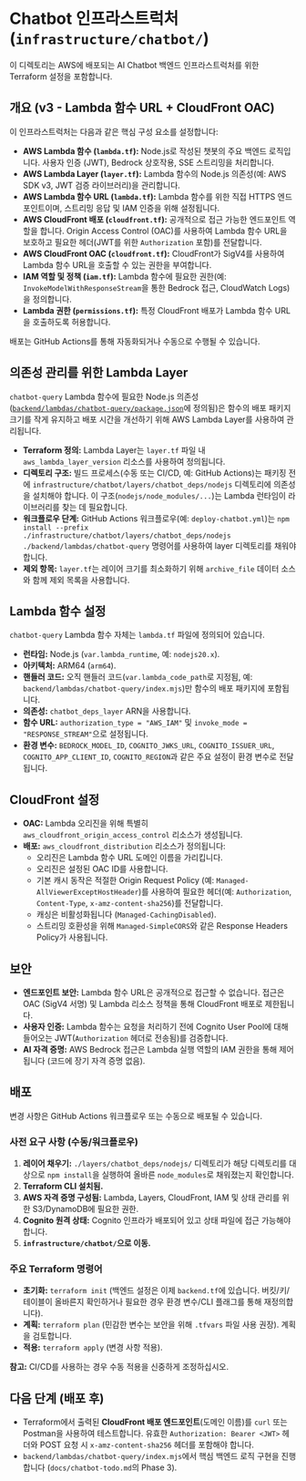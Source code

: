 # Chatbot 인프라스트럭처 (`infrastructure/chatbot/`)

이 디렉토리는 AWS에 배포되는 AI Chatbot 백엔드 인프라스트럭처를 위한 Terraform 설정을 포함합니다.

## 개요 (v3 - Lambda 함수 URL + CloudFront OAC)

이 인프라스트럭처는 다음과 같은 핵심 구성 요소를 설정합니다:

- **AWS Lambda 함수 (`lambda.tf`):** Node.js로 작성된 챗봇의 주요 백엔드 로직입니다. 사용자 인증 (JWT), Bedrock 상호작용, SSE 스트리밍을 처리합니다.
- **AWS Lambda Layer (`layer.tf`):** Lambda 함수의 Node.js 의존성(예: AWS SDK v3, JWT 검증 라이브러리)을 관리합니다.
- **AWS Lambda 함수 URL (`lambda.tf`):** Lambda 함수를 위한 직접 HTTPS 엔드포인트이며, 스트리밍 응답 및 IAM 인증을 위해 설정됩니다.
- **AWS CloudFront 배포 (`cloudfront.tf`):** 공개적으로 접근 가능한 엔드포인트 역할을 합니다. Origin Access Control (OAC)를 사용하여 Lambda 함수 URL을 보호하고 필요한 헤더(JWT를 위한 `Authorization` 포함)를 전달합니다.
- **AWS CloudFront OAC (`cloudfront.tf`):** CloudFront가 SigV4를 사용하여 Lambda 함수 URL을 호출할 수 있는 권한을 부여합니다.
- **IAM 역할 및 정책 (`iam.tf`):** Lambda 함수에 필요한 권한(예: `InvokeModelWithResponseStream`을 통한 Bedrock 접근, CloudWatch Logs)을 정의합니다.
- **Lambda 권한 (`permissions.tf`):** 특정 CloudFront 배포가 Lambda 함수 URL을 호출하도록 허용합니다.

배포는 GitHub Actions를 통해 자동화되거나 수동으로 수행될 수 있습니다.

## 의존성 관리를 위한 Lambda Layer

`chatbot-query` Lambda 함수에 필요한 Node.js 의존성([`backend/lambdas/chatbot-query/package.json`](../../backend/lambdas/chatbot-query/package.json)에 정의됨)은 함수의 배포 패키지 크기를 작게 유지하고 배포 시간을 개선하기 위해 AWS Lambda Layer를 사용하여 관리됩니다.

- **Terraform 정의:** Lambda Layer는 `layer.tf` 파일 내 `aws_lambda_layer_version` 리소스를 사용하여 정의됩니다.
- **디렉토리 구조:** 빌드 프로세스(수동 또는 CI/CD, 예: GitHub Actions)는 패키징 전에 `infrastructure/chatbot/layers/chatbot_deps/nodejs` 디렉토리에 의존성을 설치해야 합니다. 이 구조(`nodejs/node_modules/...`)는 Lambda 런타임이 라이브러리를 찾는 데 필요합니다.
- **워크플로우 단계:** GitHub Actions 워크플로우(예: `deploy-chatbot.yml`)는 `npm install --prefix ./infrastructure/chatbot/layers/chatbot_deps/nodejs ./backend/lambdas/chatbot-query` 명령어를 사용하여 layer 디렉토리를 채워야 합니다.
- **제외 항목:** `layer.tf`는 레이어 크기를 최소화하기 위해 `archive_file` 데이터 소스와 함께 제외 목록을 사용합니다.

## Lambda 함수 설정

`chatbot-query` Lambda 함수 자체는 `lambda.tf` 파일에 정의되어 있습니다.

- **런타임:** Node.js (`var.lambda_runtime`, 예: `nodejs20.x`).
- **아키텍처:** ARM64 (`arm64`).
- **핸들러 코드:** 오직 핸들러 코드(`var.lambda_code_path`로 지정됨, 예: `backend/lambdas/chatbot-query/index.mjs`)만 함수의 배포 패키지에 포함됩니다.
- **의존성:** `chatbot_deps_layer` ARN을 사용합니다.
- **함수 URL:** `authorization_type = "AWS_IAM"` 및 `invoke_mode = "RESPONSE_STREAM"`으로 설정됩니다.
- **환경 변수:** `BEDROCK_MODEL_ID`, `COGNITO_JWKS_URL`, `COGNITO_ISSUER_URL`, `COGNITO_APP_CLIENT_ID`, `COGNITO_REGION`과 같은 주요 설정이 환경 변수로 전달됩니다.

## CloudFront 설정

- **OAC:** Lambda 오리진을 위해 특별히 `aws_cloudfront_origin_access_control` 리소스가 생성됩니다.
- **배포:** `aws_cloudfront_distribution` 리소스가 정의됩니다:
  - 오리진은 Lambda 함수 URL 도메인 이름을 가리킵니다.
  - 오리진은 설정된 OAC ID를 사용합니다.
  - 기본 캐시 동작은 적절한 Origin Request Policy (예: `Managed-AllViewerExceptHostHeader`)를 사용하여 필요한 헤더(예: `Authorization`, `Content-Type`, `x-amz-content-sha256`)를 전달합니다.
  - 캐싱은 비활성화됩니다 (`Managed-CachingDisabled`).
  - 스트리밍 호환성을 위해 `Managed-SimpleCORS`와 같은 Response Headers Policy가 사용됩니다.

## 보안

- **엔드포인트 보안:** Lambda 함수 URL은 공개적으로 접근할 수 없습니다. 접근은 OAC (SigV4 서명) 및 Lambda 리소스 정책을 통해 CloudFront 배포로 제한됩니다.
- **사용자 인증:** Lambda 함수는 요청을 처리하기 전에 Cognito User Pool에 대해 들어오는 JWT(`Authorization` 헤더로 전송됨)를 검증합니다.
- **AI 자격 증명:** AWS Bedrock 접근은 Lambda 실행 역할의 IAM 권한을 통해 제어됩니다 (코드에 장기 자격 증명 없음).

## 배포

변경 사항은 GitHub Actions 워크플로우 또는 수동으로 배포될 수 있습니다.

### 사전 요구 사항 (수동/워크플로우)

1. **레이어 채우기:** `./layers/chatbot_deps/nodejs/` 디렉토리가 해당 디렉토리를 대상으로 `npm install`을 실행하여 올바른 `node_modules`로 채워졌는지 확인합니다.
2. **Terraform CLI 설치됨.**
3. **AWS 자격 증명 구성됨:** Lambda, Layers, CloudFront, IAM 및 상태 관리를 위한 S3/DynamoDB에 필요한 권한.
4. **Cognito 원격 상태:** Cognito 인프라가 배포되어 있고 상태 파일에 접근 가능해야 합니다.
5. **`infrastructure/chatbot/`으로 이동.**

### 주요 Terraform 명령어

- **초기화:** `terraform init` (백엔드 설정은 이제 `backend.tf`에 있습니다. 버킷/키/테이블이 올바른지 확인하거나 필요한 경우 환경 변수/CLI 플래그를 통해 재정의합니다).
- **계획:** `terraform plan` (민감한 변수는 보안을 위해 `.tfvars` 파일 사용 권장). 계획을 검토합니다.
- **적용:** `terraform apply` (변경 사항 적용).

**참고:** CI/CD를 사용하는 경우 수동 적용을 신중하게 조정하십시오.

## 다음 단계 (배포 후)

- Terraform에서 출력된 **CloudFront 배포 엔드포인트**(도메인 이름)를 `curl` 또는 Postman을 사용하여 테스트합니다. 유효한 `Authorization: Bearer <JWT>` 헤더와 POST 요청 시 `x-amz-content-sha256` 헤더를 포함해야 합니다.
- `backend/lambdas/chatbot-query/index.mjs`에서 핵심 백엔드 로직 구현을 진행합니다 (`docs/chatbot-todo.md`의 Phase 3).
